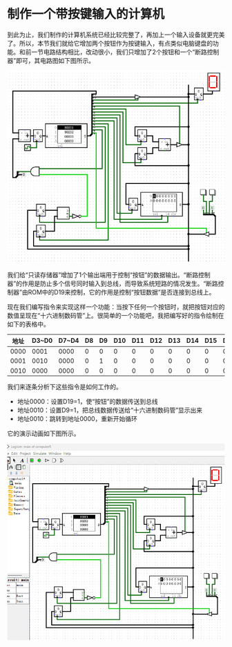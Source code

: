 
# 制作一个带按键输入的计算机

到此为止，我们制作的计算机系统已经比较完整了，再加上一个输入设备就更完美了。所以，本节我们就给它增加两个按钮作为按键输入，有点类似电脑键盘的功能。和前一节电路结构相比，改动很小，我们只增加了2个按钮和一个“断路控制器”即可，其电路图如下图所示。

![这里写图片描述](pic/5-8.gif)

我们给“只读存储器”增加了1个输出端用于控制“按钮”的数据输出。“断路控制器”的作用是防止多个信号同时输入到总线，而导致系统短路的情况发生。“断路控制器”由ROM中的D19来控制，它的作用是控制“按钮数据”是否连接到总线上。

现在我们编写指令来实现这样一个功能：当按下任何一个按钮时，就把按钮对应的数值呈现在“十六进制数码管”上。很简单的一个功能吧，我把编写好的指令绘制在如下的表格中。

|地址|D3~D0|D7~D4|D8|D9|D10|D11|D12|D13|D14|D15|D16|D17|D18|D19|十六进制|
|-|-|-|-|-|-|-|-|-|-|-|-|-|-|-|-|
|0000|0001|0000|0|0|0|0|0|0|0|0|0|0|0|1|0x80001|
|0001|0010|0000|0|1|0|0|0|0|0|0|0|0|0|1|0x80202|
|0010|0000|0000|0|0|0|0|0|0|0|0|0|0|0|0|0x0|

我们来逐条分析下这些指令是如何工作的。

* 地址0000：设置D19=1，使“按钮”的数据传送到总线
* 地址0010：设置D9=1，把总线数据传送给“十六进制数码管”显示出来
* 地址0010：跳转到地址0000，重新开始循环

它的演示动画如下图所示。

![这里写图片描述](pic/5-9.gif)